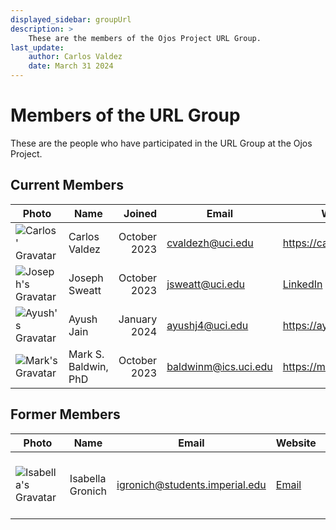 ```yaml
---
displayed_sidebar: groupUrl
description: >
    These are the members of the Ojos Project URL Group.
last_update:
    author: Carlos Valdez
    date: March 31 2024
---
```

# Members of the URL Group

These are the people who have participated in the URL Group at the Ojos Project.

## Current Members

| Photo | Name                 |       Joined | Email                | Website                                                 |
| ----- | -------------------- | -----------: | -------------------- | ------------------------------------------------------- |
| ![Carlos' Gravatar](https://gravatar.com/avatar/41bb2938e02bf5326eb6b82ec02d919ca97cf68b376c4c5769fbba4acc85a190?s=150&d=mp) | Carlos Valdez        | October 2023 | cvaldezh@uci.edu     | https://calejvaldez.com                                 |
| ![Joseph's Gravatar](https://gravatar.com/avatar/fac497a877e467035b306a201b938608120228662480b08e0477c59b4cfe347a?s=150&d=mp) | Joseph Sweatt        | October 2023 | jsweatt@uci.edu      | [LinkedIn](https://www.linkedin.com/in/josephsweattjr/) |
| ![Ayush's Gravatar](https://gravatar.com/avatar/e4c598f9826093429edec4c38d6bfb93968a59b512259b07e7d1ffe4ff7bb115?s=150&d=mp) | Ayush Jain           | January 2024 | ayushj4@uci.edu      | https://ayushdotjain.com                                |
| ![Mark's Gravatar](https://gravatar.com/avatar/84ea4715fcf218179a00bd36150884d878b5d4a19fb731b2d09ab0eee7aba509?s=150&d=mp) | Mark S. Baldwin, PhD | October 2023 | baldwinm@ics.uci.edu | https://markbaldw.in                                    |

## Former Members

| Photo | Name             | Email                          | Website                                        | Contributions |
| ----- | ---------------- | ------------------------------ | ---------------------------------------------- | ------------- |
| ![Isabella's Gravatar](https://gravatar.com/avatar/e4b66681a801324cb8b596783892b45e275d0c182789cb22a2af0c14ff73f0f8?s=150&d=mp) | Isabella Gronich | igronich@students.imperial.edu | [Email](mailto:igronich@students.imperial.edu) | Researched various academic papers for the Ojos Project. |
